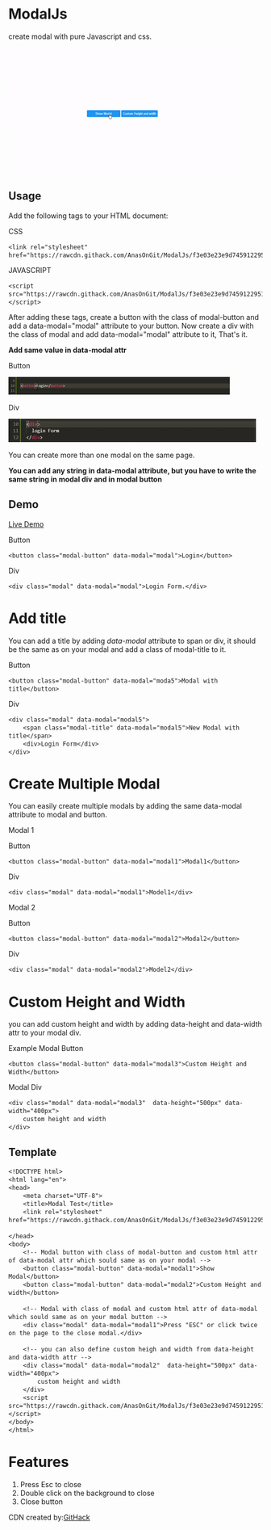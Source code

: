 # ModalJs
create modal with pure Javascript and css.

![](readme-gif/modal.gif)

## Usage
Add the following tags to your HTML document:

CSS
```
<link rel="stylesheet" href="https://rawcdn.githack.com/AnasOnGit/ModalJs/f3e03e23e9d7459122951c2eddb58f22ded77490/modal.css">
```
JAVASCRIPT
```
<script src="https://rawcdn.githack.com/AnasOnGit/ModalJs/f3e03e23e9d7459122951c2eddb58f22ded77490/modal.js"></script>
```

After adding these tags, create a button with the class of modal-button and add a data-modal="modal" attribute to your button.
Now create a div with the class of modal and add data-modal="modal" attribute to it, That's it.

**Add same value in data-modal attr**

Button

![](readme-gif/button.gif)

Div

![](readme-gif/div.gif)

You can create more than one modal on the same page.

**You can add any string in data-modal attribute, but you have to write the same string in modal div and in modal button**


## Demo
[Live Demo](https://anasongit.github.io/ModalJs/)

Button
```
<button class="modal-button" data-modal="modal">Login</button>
```
Div
```
<div class="modal" data-modal="modal">Login Form.</div>
```
# Add title 
You can add a title by adding _data-modal_ attribute to span or div, it should be the same as on your modal and add a class of modal-title to it.

Button
```
<button class="modal-button" data-modal="moda5">Modal with title</button>
```
Div
```
<div class="modal" data-modal="modal5">
	<span class="modal-title" data-modal="modal5">New Modal with title</span>
	<div>Login Form</div>
</div>
```

# Create Multiple Modal
You can easily create multiple modals by adding the same data-modal attribute to modal and button.

Modal 1

Button
```
<button class="modal-button" data-modal="modal1">Modal1</button>
```
Div
```
<div class="modal" data-modal="modal1">Model1</div>
``` 

Modal 2

Button
```
<button class="modal-button" data-modal="modal2">Modal2</button>
```
Div
```
<div class="modal" data-modal="modal2">Model2</div>
``` 

# Custom Height and Width
you can add custom height and width by adding data-height and data-width attr to your modal div.

Example
Modal Button
```
<button class="modal-button" data-modal="modal3">Custom Height and Width</button>
```
Modal Div
```
<div class="modal" data-modal="modal3"  data-height="500px" data-width="400px">
	custom height and width
</div>
```

## Template
```
<!DOCTYPE html>
<html lang="en">
<head>
	<meta charset="UTF-8">
	<title>Modal Test</title>
	<link rel="stylesheet" href="https://rawcdn.githack.com/AnasOnGit/ModalJs/f3e03e23e9d7459122951c2eddb58f22ded77490/modal.css"

</head>
<body>
	<!-- Modal button with class of modal-button and custom html attr of data-modal attr which sould same as on your modal -->
	<button class="modal-button" data-modal="modal1">Show Modal</button>
	<button class="modal-button" data-modal="modal2">Custom Height and width</button>

	<!-- Modal with class of modal and custom html attr of data-modal  which sould same as on your modal button -->
	<div class="modal" data-modal="modal1">Press "ESC" or click twice on the page to the close modal.</div>

	<!-- you can also define custom heigh and width from data-height and data-width attr -->
	<div class="modal" data-modal="modal2"  data-height="500px" data-width="400px">
		custom height and width
	</div>
	<script src="https://rawcdn.githack.com/AnasOnGit/ModalJs/f3e03e23e9d7459122951c2eddb58f22ded77490/modal.js"></script>
</body>
</html>	
```

# Features
1. Press Esc to close
2. Double click on the background to close
3. Close button


CDN created by:[GitHack](https://raw.githack.com/)
